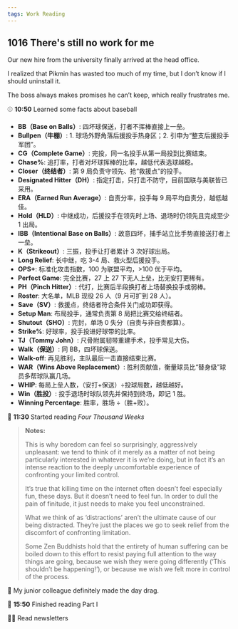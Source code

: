 ```yaml
---
tags: Work Reading
---
```


## 1016 There's still no work for me

Our new hire from the university finally arrived at the head office.

I realized that Pikmin has wasted too much of my time, but I don’t know if I should uninstall it.

The boss always makes promises he can’t keep, which really frustrates me.

⚾ **10:50** Learned some facts about baseball

- **BB（Base on Balls）**: 四坏球保送，打者不挥棒直接上一垒。
- **Bullpen（牛棚）**: 1. 球场外野角落后援投手热身区；2. 引申为“整支后援投手军团”。
- **CG（Complete Game）**: 完投，同一名投手从第一局投到比赛结束。
- **Chase%**: 追打率，打者对坏球挥棒的比率，越低代表选球越稳。
- **Closer（终结者）**: 第 9 局负责守领先、抢“救援点”的投手。
- **Designated Hitter（DH）**: 指定打击，只打击不防守，目前国联与美联皆已采用。
- **ERA（Earned Run Average）**: 自责分率，投手每 9 局平均自责分，越低越佳。
- **Hold（HLD）**: 中继成功，后援投手在领先时上场、退场时仍领先且完成至少 1 出局。
- **IBB（Intentional Base on Balls）**: 故意四坏，捕手站立比手势直接送打者上一垒。
- **K（Strikeout）**: 三振，投手让打者累计 3 次好球出局。
- **Long Relief**: 长中继，吃 3-4 局、救火型后援投手。
- **OPS+**: 标准化攻击指数，100 为联盟平均，>100 优于平均。
- **Perfect Game**: 完全比赛，27 上 27 下无人上垒，比无安打更稀有。
- **PH（Pinch Hitter）**: 代打，比赛后半段换打者上场替换投手或弱棒。
- **Roster**: 大名单，MLB 现役 26 人（9 月可扩到 28 人）。
- **Save（SV）**: 救援点，终结者符合条件关门成功即获得。
- **Setup Man**: 布局投手，通常负责第 8 局把比赛交给终结者。
- **Shutout（SHO）**: 完封，单场 0 失分（自责与非自责都算）。
- **Strike%**: 好球率，投手投进好球带的比率。
- **TJ（Tommy John）**: 尺骨附属韧带重建手术，投手常见大伤。
- **Walk（保送）**: 同 BB，四坏球保送。
- **Walk-off**: 再见胜利，主队最后一击直接结束比赛。
- **WAR（Wins Above Replacement）**: 胜利贡献值，衡量球员比“替身级”球员多帮球队赢几场。
- **WHIP**: 每局上垒人数，（安打+保送）÷投球局数，越低越好。
- **Win（胜投）**: 投手退场时球队领先并保持到终场，即记 1 胜。
- **Winning Percentage**: 胜率，胜场 ÷（胜+败）。
  

📖 **11:30** Started reading *Four Thousand Weeks* 

>**Notes:**
>
>This is why boredom can feel so surprisingly, aggressively unpleasant: we tend to think of it merely as a matter of not being particularly interested in whatever it is we’re doing, but in fact it’s an intense reaction to the deeply uncomfortable experience of confronting your limited control.
>
>It’s true that killing time on the internet often doesn’t feel especially fun, these days. But it doesn’t need to feel fun. In order to dull the pain of finitude, it just needs to make you feel unconstrained.
>
>What we think of as ‘distractions’ aren’t the ultimate cause of our being distracted. They’re just the places we go to seek relief from the discomfort of confronting limitation.
>
>Some Zen Buddhists hold that the entirety of human suffering can be boiled down to this effort to resist paying full attention to the way things are going, because we wish they were going differently (‘This shouldn’t be happening!’), or because we wish we felt more in control of the process.

👧 My junior colleague definitely made the day drag.

📖 **15:50** Finished reading Part Ⅰ

🏄‍♀️ Read newsletters
